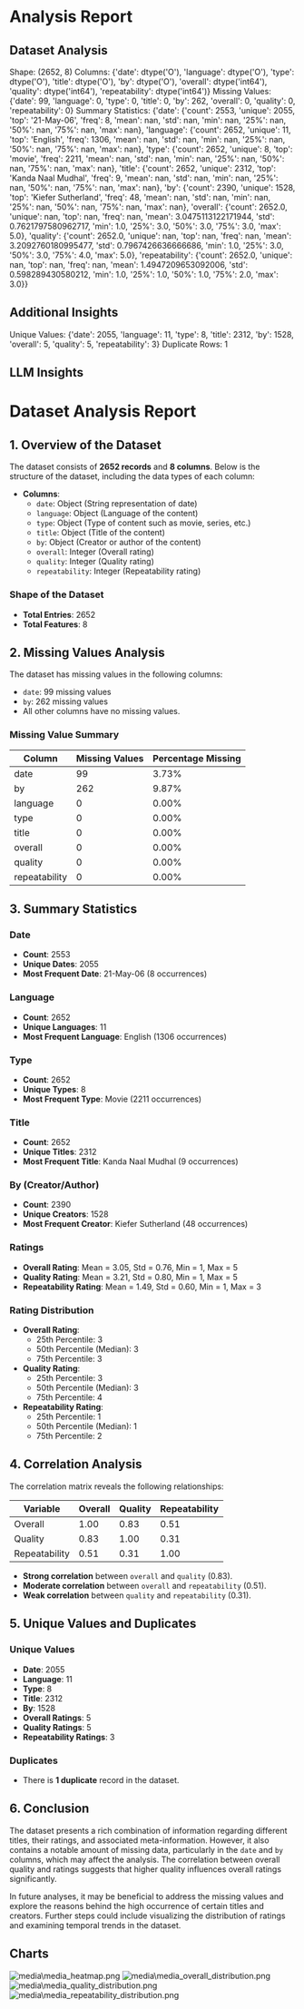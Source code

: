 # Analysis Report

## Dataset Analysis
Shape: (2652, 8)
Columns:
{'date': dtype('O'), 'language': dtype('O'), 'type': dtype('O'), 'title': dtype('O'), 'by': dtype('O'), 'overall': dtype('int64'), 'quality': dtype('int64'), 'repeatability': dtype('int64')}
Missing Values:
{'date': 99, 'language': 0, 'type': 0, 'title': 0, 'by': 262, 'overall': 0, 'quality': 0, 'repeatability': 0}
Summary Statistics:
{'date': {'count': 2553, 'unique': 2055, 'top': '21-May-06', 'freq': 8, 'mean': nan, 'std': nan, 'min': nan, '25%': nan, '50%': nan, '75%': nan, 'max': nan}, 'language': {'count': 2652, 'unique': 11, 'top': 'English', 'freq': 1306, 'mean': nan, 'std': nan, 'min': nan, '25%': nan, '50%': nan, '75%': nan, 'max': nan}, 'type': {'count': 2652, 'unique': 8, 'top': 'movie', 'freq': 2211, 'mean': nan, 'std': nan, 'min': nan, '25%': nan, '50%': nan, '75%': nan, 'max': nan}, 'title': {'count': 2652, 'unique': 2312, 'top': 'Kanda Naal Mudhal', 'freq': 9, 'mean': nan, 'std': nan, 'min': nan, '25%': nan, '50%': nan, '75%': nan, 'max': nan}, 'by': {'count': 2390, 'unique': 1528, 'top': 'Kiefer Sutherland', 'freq': 48, 'mean': nan, 'std': nan, 'min': nan, '25%': nan, '50%': nan, '75%': nan, 'max': nan}, 'overall': {'count': 2652.0, 'unique': nan, 'top': nan, 'freq': nan, 'mean': 3.0475113122171944, 'std': 0.7621797580962717, 'min': 1.0, '25%': 3.0, '50%': 3.0, '75%': 3.0, 'max': 5.0}, 'quality': {'count': 2652.0, 'unique': nan, 'top': nan, 'freq': nan, 'mean': 3.2092760180995477, 'std': 0.7967426636666686, 'min': 1.0, '25%': 3.0, '50%': 3.0, '75%': 4.0, 'max': 5.0}, 'repeatability': {'count': 2652.0, 'unique': nan, 'top': nan, 'freq': nan, 'mean': 1.4947209653092006, 'std': 0.598289430580212, 'min': 1.0, '25%': 1.0, '50%': 1.0, '75%': 2.0, 'max': 3.0}}

## Additional Insights
Unique Values:
{'date': 2055, 'language': 11, 'type': 8, 'title': 2312, 'by': 1528, 'overall': 5, 'quality': 5, 'repeatability': 3}
Duplicate Rows: 1

## LLM Insights
# Dataset Analysis Report

## 1. Overview of the Dataset

The dataset consists of **2652 records** and **8 columns**. Below is the structure of the dataset, including the data types of each column:

- **Columns**: 
  - `date`: Object (String representation of date)
  - `language`: Object (Language of the content)
  - `type`: Object (Type of content such as movie, series, etc.)
  - `title`: Object (Title of the content)
  - `by`: Object (Creator or author of the content)
  - `overall`: Integer (Overall rating)
  - `quality`: Integer (Quality rating)
  - `repeatability`: Integer (Repeatability rating)

### Shape of the Dataset

- **Total Entries**: 2652
- **Total Features**: 8

## 2. Missing Values Analysis

The dataset has missing values in the following columns:

- `date`: 99 missing values
- `by`: 262 missing values
- All other columns have no missing values.

### Missing Value Summary

| Column   | Missing Values | Percentage Missing |
|----------|----------------|--------------------|
| date     | 99             | 3.73%              |
| by       | 262            | 9.87%              |
| language | 0              | 0.00%              |
| type     | 0              | 0.00%              |
| title    | 0              | 0.00%              |
| overall  | 0              | 0.00%              |
| quality  | 0              | 0.00%              |
| repeatability | 0        | 0.00%              |

## 3. Summary Statistics

### Date
- **Count**: 2553
- **Unique Dates**: 2055
- **Most Frequent Date**: 21-May-06 (8 occurrences)
  
### Language
- **Count**: 2652
- **Unique Languages**: 11
- **Most Frequent Language**: English (1306 occurrences)

### Type
- **Count**: 2652
- **Unique Types**: 8
- **Most Frequent Type**: Movie (2211 occurrences)

### Title
- **Count**: 2652
- **Unique Titles**: 2312
- **Most Frequent Title**: Kanda Naal Mudhal (9 occurrences)

### By (Creator/Author)
- **Count**: 2390
- **Unique Creators**: 1528
- **Most Frequent Creator**: Kiefer Sutherland (48 occurrences)

### Ratings
- **Overall Rating**: Mean = 3.05, Std = 0.76, Min = 1, Max = 5
- **Quality Rating**: Mean = 3.21, Std = 0.80, Min = 1, Max = 5
- **Repeatability Rating**: Mean = 1.49, Std = 0.60, Min = 1, Max = 3

### Rating Distribution
- **Overall Rating**: 
  - 25th Percentile: 3
  - 50th Percentile (Median): 3
  - 75th Percentile: 3
- **Quality Rating**: 
  - 25th Percentile: 3
  - 50th Percentile (Median): 3
  - 75th Percentile: 4
- **Repeatability Rating**: 
  - 25th Percentile: 1
  - 50th Percentile (Median): 1
  - 75th Percentile: 2

## 4. Correlation Analysis

The correlation matrix reveals the following relationships:

| Variable        | Overall | Quality | Repeatability |
|------------------|---------|---------|---------------|
| Overall          | 1.00    | 0.83    | 0.51          |
| Quality          | 0.83    | 1.00    | 0.31          |
| Repeatability    | 0.51    | 0.31    | 1.00          |

- **Strong correlation** between `overall` and `quality` (0.83).
- **Moderate correlation** between `overall` and `repeatability` (0.51).
- **Weak correlation** between `quality` and `repeatability` (0.31).

## 5. Unique Values and Duplicates

### Unique Values
- **Date**: 2055
- **Language**: 11
- **Type**: 8
- **Title**: 2312
- **By**: 1528
- **Overall Ratings**: 5
- **Quality Ratings**: 5
- **Repeatability Ratings**: 3

### Duplicates
- There is **1 duplicate** record in the dataset.

## 6. Conclusion

The dataset presents a rich combination of information regarding different titles, their ratings, and associated meta-information. However, it also contains a notable amount of missing data, particularly in the `date` and `by` columns, which may affect the analysis. The correlation between overall quality and ratings suggests that higher quality influences overall ratings significantly. 

In future analyses, it may be beneficial to address the missing values and explore the reasons behind the high occurrence of certain titles and creators. Further steps could include visualizing the distribution of ratings and examining temporal trends in the dataset.

## Charts
![media\media_heatmap.png](media\media_heatmap.png)
![media\media_overall_distribution.png](media\media_overall_distribution.png)
![media\media_quality_distribution.png](media\media_quality_distribution.png)
![media\media_repeatability_distribution.png](media\media_repeatability_distribution.png)
